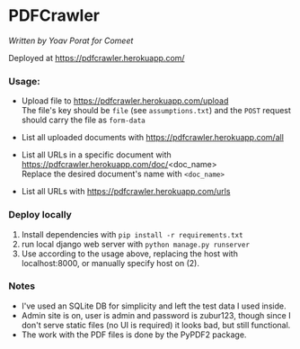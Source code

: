 # PDFCrawler #

_Written by Yoav Porat for Comeet_  

Deployed at https://pdfcrawler.herokuapp.com/

### Usage:

* Upload file to https://pdfcrawler.herokuapp.com/upload  
  The file's key should be `file` (see `assumptions.txt`) and the `POST` request should carry the file as `form-data`

* List all uploaded documents with https://pdfcrawler.herokuapp.com/all

* List all URLs in a specific document with https://pdfcrawler.herokuapp.com/doc/<doc_name>  
  Replace the desired document's name with `<doc_name>`

* List all URLs with https://pdfcrawler.herokuapp.com/urls

### Deploy locally

1. Install dependencies with `pip install -r requirements.txt`  
2. run local django web server with `python manage.py runserver`  
3. Use according to the usage above, replacing the host with localhost:8000, or manually specify host on (2).  

### Notes

* I've used an SQLite DB for simplicity and left the test data I used inside.  
* Admin site is on, user is admin and password is zubur123, though since I don't serve static files (no UI is required) it looks bad, but still functional.  
* The work with the PDF files is done by the PyPDF2 package.  
